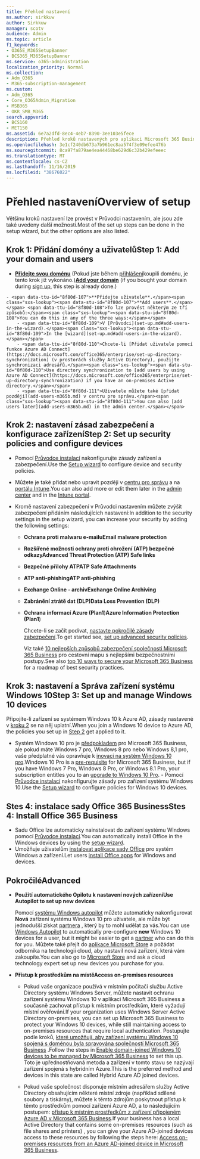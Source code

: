 ```yaml
---
title: Přehled nastavení
ms.author: sirkkuw
author: Sirkkuw
manager: scotv
audience: Admin
ms.topic: article
f1_keywords:
- O365E_M365SetupBanner
- BCS365_M365SetupBanner
ms.service: o365-administration
localization_priority: Normal
ms.collection:
- Adm_O365
- M365-subscription-management
ms.custom:
- Adm_O365
- Core_O365Admin_Migration
- MSB365
- OKR_SMB_M365
search.appverid:
- BCS160
- MET150
ms.assetid: 6e7a2dfd-8ec4-4eb7-8390-3ee103e5fece
description: Přehled kroků nastavených pro aplikaci Microsoft 365 Business.
ms.openlocfilehash: 3e1cf240db673a7b961ec8aa574f3e09efee476b
ms.sourcegitcommit: 8ca97fa879ae4ea44468be629d6c32b429efeeec
ms.translationtype: MT
ms.contentlocale: cs-CZ
ms.lasthandoff: 11/16/2019
ms.locfileid: "38676022"
---
```

# <a name="overview-of-setup"></a><span data-ttu-id="8f80d-103">Přehled nastavení</span><span class="sxs-lookup"><span data-stu-id="8f80d-103">Overview of setup</span></span>

<span data-ttu-id="8f80d-104">Většinu kroků nastavení lze provést v Průvodci nastavením, ale jsou zde také uvedeny další možnosti.</span><span class="sxs-lookup"><span data-stu-id="8f80d-104">Most of the set up steps can be done in the setup wizard, but the other options are also listed.</span></span>


## <a name="step-1-add-your-domain-and-users"></a><span data-ttu-id="8f80d-105">Krok 1: Přidání domény a uživatelů</span><span class="sxs-lookup"><span data-stu-id="8f80d-105">Step 1: Add your domain and users</span></span>

   - <span data-ttu-id="8f80d-106">**[Přidejte svou doménu](set-up.md#add-your-domain-to-personalize-sign-in)** (Pokud jste během [přihlášení](sign-up.md)koupili doménu, je tento krok již vykonáno.)</span><span class="sxs-lookup"><span data-stu-id="8f80d-106">**[Add your domain](set-up.md#add-your-domain-to-personalize-sign-in)** (if you bought your domain during [sign up](sign-up.md), this step is already done.)</span></span>

    - <span data-ttu-id="8f80d-107">**Přidejte uživatele**.</span><span class="sxs-lookup"><span data-stu-id="8f80d-107">**Add users**.</span></span> <span data-ttu-id="8f80d-108">To lze provést některým ze tří způsobů:</span><span class="sxs-lookup"><span data-stu-id="8f80d-108">You can do this in any of the three ways:</span></span>
        - <span data-ttu-id="8f80d-109">V [Průvodci](set-up.md#add-users-in-the-wizard).</span><span class="sxs-lookup"><span data-stu-id="8f80d-109">In the [wizard](set-up.md#add-users-in-the-wizard).</span></span>
        - <span data-ttu-id="8f80d-110">Chcete-li [Přidat uživatele pomocí funkce Azure AD Connect](https://docs.microsoft.com/office365/enterprise/set-up-directory-synchronization) (v prostorách služby Active Directory), použijte synchronizaci adresářů.</span><span class="sxs-lookup"><span data-stu-id="8f80d-110">Use directory synchronization to [add users by using Azure AD Connect](https://docs.microsoft.com/office365/enterprise/set-up-directory-synchronization) if you have an on-premises Active directory.</span></span>
        - <span data-ttu-id="8f80d-111">Uživatele můžete také [přidat později](add-users-m365b.md) v centru pro správu.</span><span class="sxs-lookup"><span data-stu-id="8f80d-111">You can also [add users later](add-users-m365b.md) in the admin center.</span></span>
## <a name="step-2-set-up-security-policies-and-configure-devices"></a><span data-ttu-id="8f80d-112">Krok 2: nastavení zásad zabezpečení a konfigurace zařízení</span><span class="sxs-lookup"><span data-stu-id="8f80d-112">Step 2: Set up security policies and configure devices</span></span> 

  - <span data-ttu-id="8f80d-113">Pomocí [Průvodce instalací](set-up.md#protect-data-and-devices) nakonfigurujte zásady zařízení a zabezpečení.</span><span class="sxs-lookup"><span data-stu-id="8f80d-113">Use the [Setup wizard](set-up.md#protect-data-and-devices) to configure device and security policies.</span></span> 
  - <span data-ttu-id="8f80d-114">Můžete je také přidat nebo upravit později v [centru pro správu](view-policies-and-devices.md) a na [portálu Intune](https://docs.microsoft.com/intune/tutorial-walkthrough-intune-portal).</span><span class="sxs-lookup"><span data-stu-id="8f80d-114">You can also add more or edit them later in the [admin center](view-policies-and-devices.md) and in the [Intune portal](https://docs.microsoft.com/intune/tutorial-walkthrough-intune-portal).</span></span>
  - <span data-ttu-id="8f80d-115">Kromě nastavení zabezpečení v Průvodci nastavením můžete zvýšit zabezpečení přidáním následujících nastavení:</span><span class="sxs-lookup"><span data-stu-id="8f80d-115">In addition to the security settings in the setup wizard, you can increase your security by adding the following settings:</span></span>

      - <span data-ttu-id="8f80d-116">**Ochrana proti malwaru e-mailu**</span><span class="sxs-lookup"><span data-stu-id="8f80d-116">**Email malware protection**</span></span>
      - <span data-ttu-id="8f80d-117">**Rozšířené možnosti ochrany proti ohrožení (ATP) bezpečné odkazy**</span><span class="sxs-lookup"><span data-stu-id="8f80d-117">**Advanced Threat Protection (ATP) Safe links**</span></span>
      - <span data-ttu-id="8f80d-118">**Bezpečné přílohy ATP**</span><span class="sxs-lookup"><span data-stu-id="8f80d-118">**ATP Safe Attachments**</span></span>
      - <span data-ttu-id="8f80d-119">**ATP anti-phishing**</span><span class="sxs-lookup"><span data-stu-id="8f80d-119">**ATP anti-phishing**</span></span>
      - <span data-ttu-id="8f80d-120">**Exchange Online - archiv**</span><span class="sxs-lookup"><span data-stu-id="8f80d-120">**Exchange Online Archiving**</span></span>
      - <span data-ttu-id="8f80d-121">**Zabránění ztrátě dat (DLP)**</span><span class="sxs-lookup"><span data-stu-id="8f80d-121">**Data Loss Prevention (DLP)**</span></span>
      - <span data-ttu-id="8f80d-122">**Ochrana informací Azure (Plan1**)</span><span class="sxs-lookup"><span data-stu-id="8f80d-122">**Azure Information Protection (Plan1**)</span></span>

          <span data-ttu-id="8f80d-123">Chcete-li se začít podívat, [nastavte pokročilé zásady zabezpečení](set-up-advanced-security.md).</span><span class="sxs-lookup"><span data-stu-id="8f80d-123">To get started see, [set up advanced security policies](set-up-advanced-security.md).</span></span>

        <span data-ttu-id="8f80d-124">Viz také [10 nejlepších způsobů zabezpečení společnosti Microsoft 365 Business](https://docs.microsoft.com/office365/admin/security-and-compliance/secure-your-business-data) pro cestovní mapu s nejlepšími bezpečnostními postupy.</span><span class="sxs-lookup"><span data-stu-id="8f80d-124">See also [top 10 ways to secure your Microsoft 365 Business](https://docs.microsoft.com/office365/admin/security-and-compliance/secure-your-business-data) for a roadmap of best security practices.</span></span>

## <a name="step-3-set-up-and-manage-windows-10-devices"></a><span data-ttu-id="8f80d-125">Krok 3: nastavení a Správa zařízení systému Windows 10</span><span class="sxs-lookup"><span data-stu-id="8f80d-125">Step 3: Set up and manage Windows 10 devices</span></span>

   <span data-ttu-id="8f80d-126">Připojíte-li zařízení se systémem Windows 10 k Azure AD, zásady nastavené v [kroku 2](#step-2-set-up-security-policies-and-configure-devices) se na něj uplatní.</span><span class="sxs-lookup"><span data-stu-id="8f80d-126">When you join a Windows 10 device to Azure AD, the policies you set up in [Step 2](#step-2-set-up-security-policies-and-configure-devices) get applied to it.</span></span>

   - <span data-ttu-id="8f80d-127">Systém Windows 10 pro je [předpokladem](pre-requisites-for-data-protection.md) pro Microsoft 365 Business, ale pokud máte Windows 7 pro, Windows 8 pro nebo Windows 8,1 pro, vaše předplatné vás opravňuje k [inovaci na systém Windows 10 pro](https://docs.microsoft.com/microsoft-365/business/upgrade-to-windows-pro-creators-update).</span><span class="sxs-lookup"><span data-stu-id="8f80d-127">Windows 10 Pro is a [pre-requisite](pre-requisites-for-data-protection.md) for Microsoft 365 Business, but if you have Windows 7 Pro, Windows 8 Pro, or Windows 8.1 Pro, your subscription entitles you to an [upgrade to  Windows 10 Pro](https://docs.microsoft.com/microsoft-365/business/upgrade-to-windows-pro-creators-update).</span></span>
    - <span data-ttu-id="8f80d-128">Pomocí [Průvodce instalací](set-up.md#protect-data-and-devices) nakonfigurujte zásady pro zařízení systému Windows 10.</span><span class="sxs-lookup"><span data-stu-id="8f80d-128">Use the [Setup wizard](set-up.md#protect-data-and-devices) to configure policies for Windows 10 devices.</span></span>

## <a name="stes-4-install-office-365-business"></a><span data-ttu-id="8f80d-129">Stes 4: instalace sady Office 365 Business</span><span class="sxs-lookup"><span data-stu-id="8f80d-129">Stes 4: Install Office 365 Business</span></span>
- <span data-ttu-id="8f80d-130">Sadu Office lze automaticky nainstalovat do zařízení systému Windows pomocí [Průvodce instalací](set-up.md#deploy-office-365-client-apps).</span><span class="sxs-lookup"><span data-stu-id="8f80d-130">You can automatically install Office in the Windows devices by using the [setup wizard](set-up.md#deploy-office-365-client-apps).</span></span>
- <span data-ttu-id="8f80d-131">Umožňuje uživatelům [instalovat aplikace sady Office](https://docs.microsoft.com/office365/admin/setup/install-applications) pro systém Windows a zařízení.</span><span class="sxs-lookup"><span data-stu-id="8f80d-131">Let users [install Office apps](https://docs.microsoft.com/office365/admin/setup/install-applications) for Windows and devices.</span></span>
     
## <a name="advanced"></a><span data-ttu-id="8f80d-132">Pokročilé</span><span class="sxs-lookup"><span data-stu-id="8f80d-132">Advanced</span></span>
- <span data-ttu-id="8f80d-133">**Použití automatického Opilotu k nastavení nových zařízení**</span><span class="sxs-lookup"><span data-stu-id="8f80d-133">**Use Autopilot to set up new devices**</span></span>
            
     <span data-ttu-id="8f80d-134">Pomocí [systému Windows autopilot](add-autopilot-devices-and-profile.md) můžete automaticky nakonfigurovat **Nová** zařízení systému Windows 10 pro uživatele, ale může být jednodušší získat [partnera](https://www.microsoft.com/solution-providers/search) , který by to mohl udělat za vás.</span><span class="sxs-lookup"><span data-stu-id="8f80d-134">You can use [Windows Autopilot](add-autopilot-devices-and-profile.md) to automatically pre-configure **new** Windows 10 devices for a user, but it might be easier to get a [partner](https://www.microsoft.com/solution-providers/search) who can do this for you.</span></span> <span data-ttu-id="8f80d-135">Můžete také přejít do [aplikace Microsoft Store](https://go.microsoft.com/fwlink/?linkid=874598) a požádat odborníka na technologii cloud, aby nastavil nová zařízení, která vám zakoupíte.</span><span class="sxs-lookup"><span data-stu-id="8f80d-135">You can also go to [Microsoft Store](https://go.microsoft.com/fwlink/?linkid=874598) and ask a cloud technology expert set up new devices you purchase for you.</span></span>

- <span data-ttu-id="8f80d-136">**Přístup k prostředkům na místě**</span><span class="sxs-lookup"><span data-stu-id="8f80d-136">**Access on-premises resources**</span></span>

     - <span data-ttu-id="8f80d-137">Pokud vaše organizace používá v místním počítači službu Active Directory systému Windows Server, můžete nastavit ochranu zařízení systému Windows 10 v aplikaci Microsoft 365 Business a současně zachovat přístup k místním prostředkům, které vyžadují místní ověřování.</span><span class="sxs-lookup"><span data-stu-id="8f80d-137">If your organization uses Windows Server Active Directory on-premises, you can set up Microsoft 365 Business to protect your Windows 10 devices, while still maintaining access to on-premises resources that require local authentication.</span></span> <span data-ttu-id="8f80d-138">Postupujte podle kroků, [které umožňují, aby zařízení systému Windows 10 spojená s doménou byla spravována společností Microsoft 365 Business](manage-windows-devices.md) .</span><span class="sxs-lookup"><span data-stu-id="8f80d-138">Follow the steps in [Enable domain-joined Windows 10 devices to be managed by Microsoft 365 Business](manage-windows-devices.md) to set this up.</span></span> <span data-ttu-id="8f80d-139">Toto je upřednostňovaná metoda a zařízení v tomto stavu se nazývají zařízení spojená s hybridním Azure.</span><span class="sxs-lookup"><span data-stu-id="8f80d-139">This is the preferred method and devices in this state are called Hybrid Azure AD joined devices.</span></span>

    - <span data-ttu-id="8f80d-140">Pokud vaše společnost disponuje místním adresářem služby Active Directory obsahujícím některé místní zdroje (například sdílené soubory a tiskárny), můžete k těmto zdrojům poskytnout přístup k těmto prostředkům pomocí zařízení Azure AD, a to následujícím postupem: [přístup k místním prostředkům z zařízení připojeném Azure AD v Microsoft 365 Business](access-resources.md).</span><span class="sxs-lookup"><span data-stu-id="8f80d-140">If your business has a local Active Directory that contains some on-premises resources (such as file shares and printers) , you can give your Azure AD-joined devices access to these resources by following the steps here: [Access on-premises resources from an Azure AD-joined device in Microsoft 365 Business](access-resources.md).</span></span>

  